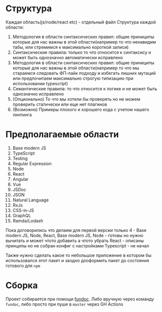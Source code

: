 
# Структура

Каждая область(js/node/react etc) - отдельный файл
Структура каждой области:
1. Методология в области синтаксических правил: общие приниципы которые для нас важны в этой области(например то что ненавидим табы, или стремимся к максимально короткой записи)
2. Синтаксические правила: только то что относится к синтаксису и может быть однозначно автоматически исправлено
3. Методология в области синтаксических правил: общие приниципы которые для нас важны в этой области(например то что мы стараемся следовать ФП-лайк подходу и избегать лишних мутаций или предпочитаем максимально строгую типизацию при использовании typescript)
4. Семантические правила: то что относится к логике и не может быть однозначно исправлено
5. (Опционально) То что мы хотели бы проверять но не можем проверить статически или еще нет плагинов
6. (Возможно) Примеры плохого и хорошего кода с учетом нашего линтинга

# Предполагаемые области
 1. Base modern JS
 1. TypeScript
 1. Testing
 1. Regular Expression
 1. Node
 1. React
 1. Angular
 1. Vue
 1. JSDoc
 1. JSON
 1. Natural Language
 1. RxJs
 1. CSS-in-JS
 1. GraphQL
 1. Ramda/Lodash

Пока договорились что делаем для первой версии только 4 - Base modern JS, Node, React, 
Base modern JS, Node - готовы но нужно вычитать и может чтото добавить а чтото убрать
React - описаны принципы но не собран конфиг с настройками
Typescript - не начал

Также нужно сделать какое то небольшое приложение в котором бы использовался этот пакет и заодно дооформить пакет до состояния готового для `npm`

# Сборка

Проект собирается при помощи [fundoc](https://github.com/daynin/fundoc).
Либо вручную через команду `fundoc`, либо просто при пуше в `master` через GH Actions

